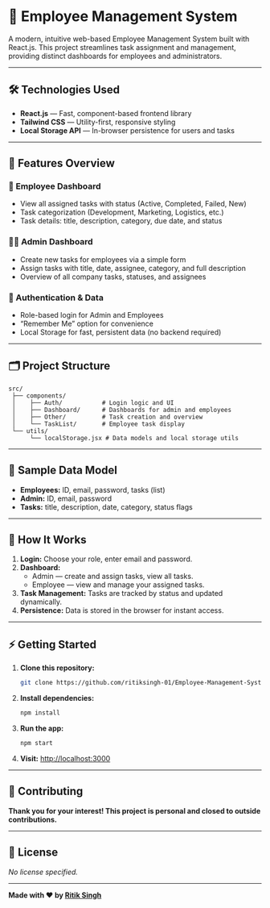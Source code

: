 # 🚀 Employee Management System

A modern, intuitive web-based Employee Management System built with React.js. This project streamlines task assignment and management, providing distinct dashboards for employees and administrators.

---

## 🛠️ Technologies Used

- **React.js** — Fast, component-based frontend library
- **Tailwind CSS** — Utility-first, responsive styling
- **Local Storage API** — In-browser persistence for users and tasks

---

## 🎯 Features Overview

### 👤 Employee Dashboard
- View all assigned tasks with status (Active, Completed, Failed, New)
- Task categorization (Development, Marketing, Logistics, etc.)
- Task details: title, description, category, due date, and status

### 🧑‍💼 Admin Dashboard
- Create new tasks for employees via a simple form
- Assign tasks with title, date, assignee, category, and full description
- Overview of all company tasks, statuses, and assignees

### 🔐 Authentication & Data
- Role-based login for Admin and Employees
- “Remember Me” option for convenience
- Local Storage for fast, persistent data (no backend required)

---

## 🗂️ Project Structure

```
src/
 ├── components/
 │    ├── Auth/           # Login logic and UI
 │    ├── Dashboard/      # Dashboards for admin and employees
 │    ├── Other/          # Task creation and overview
 │    └── TaskList/       # Employee task display
 └── utils/
      └── localStorage.jsx # Data models and local storage utils
```

---

## 📝 Sample Data Model

- **Employees:** ID, email, password, tasks (list)
- **Admin:** ID, email, password
- **Tasks:** title, description, date, category, status flags

---

## 🚦 How It Works

1. **Login:** Choose your role, enter email and password.
2. **Dashboard:** 
   - Admin — create and assign tasks, view all tasks.
   - Employee — view and manage your assigned tasks.
3. **Task Management:** Tasks are tracked by status and updated dynamically.
4. **Persistence:** Data is stored in the browser for instant access.

---

## ⚡ Getting Started

1. **Clone this repository:**
   ```bash
   git clone https://github.com/ritiksingh-01/Employee-Management-System.git
   ```
2. **Install dependencies:**
   ```bash
   npm install
   ```
3. **Run the app:**
   ```bash
   npm start
   ```
4. **Visit:** [http://localhost:3000](http://localhost:3000)

---

## 🚫 Contributing

**Thank you for your interest! This project is personal and closed to outside contributions.**

---

## 📃 License

_No license specified._

---

**Made with ❤️ by [Ritik Singh](https://github.com/ritiksingh-01)**
